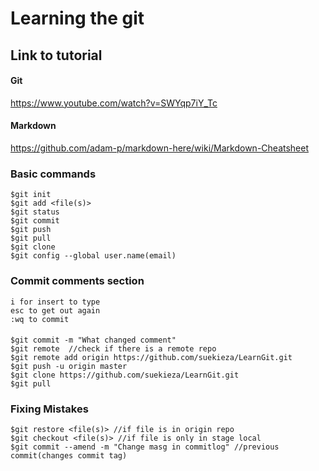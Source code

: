 # Learning the git

## Link to tutorial
#### Git
https://www.youtube.com/watch?v=SWYqp7iY_Tc
#### Markdown
https://github.com/adam-p/markdown-here/wiki/Markdown-Cheatsheet

### Basic commands
```
$git init
$git add <file(s)>
$git status
$git commit
$git push
$git pull
$git clone
$git config --global user.name(email)
```

### Commit comments section
```
i for insert to type
esc to get out again
:wq to commit
```
####
```
$git commit -m "What changed comment"
$git remote  //check if there is a remote repo
$git remote add origin https://github.com/suekieza/LearnGit.git
$git push -u origin master
$git clone https://github.com/suekieza/LearnGit.git
$git pull
```
### Fixing Mistakes

```
$git restore <file(s)> //if file is in origin repo
$git checkout <file(s)> //if file is only in stage local
$git commit --amend -m "Change masg in commitlog" //previous commit(changes commit tag)
```